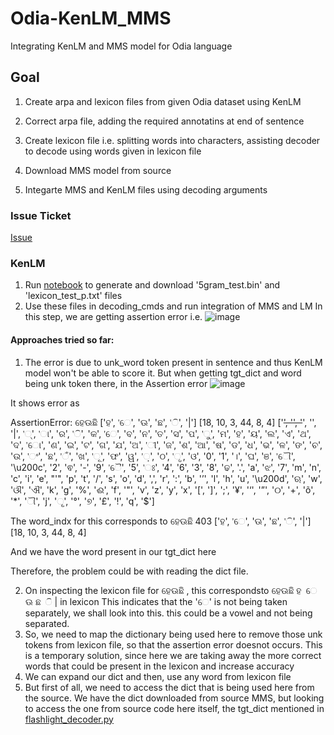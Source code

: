 # Odia-KenLM_MMS
Integrating KenLM and MMS model for Odia language

## Goal
1. Create arpa and lexicon files from given Odia dataset using KenLM
2. Correct arpa file, adding the required annotatins at end of sentence
3. Create lexicon file i.e. splitting words into characters, assisting decoder to decode using words given in lexicon file

4. Download MMS model from source
5. Integarte MMS and KenLM files using decoding arguments

### Issue Ticket
[Issue](https://github.com/Samagra-Development/ai-tools/issues/211)

### KenLM
1. Run [notebook](https://github.com/Jiya126/Odia-KenLM_MMS/blob/Jiya126-patch-1/Copy_of_KenLM_.ipynb) to generate and download '5gram_test.bin' and 'lexicon_test_p.txt' files
2. Use these files in decoding_cmds and run integration of MMS and LM
In this step, we are getting assertion error i.e.
![image](https://github.com/Jiya126/Odia-KenLM_MMS/assets/90051748/04d5098a-db14-444f-a5e2-9dfc8f76c638)
#### Approaches tried so far:
1. The error is due to unk_word token present in sentence and thus KenLM model won't be able to score it.
But when getting tgt_dict and word being unk token there, in the Assertion error
![image](https://github.com/Jiya126/Odia-KenLM_MMS/assets/90051748/612d8488-355d-46f0-806f-c90c24146799)


It shows error as 

AssertionError: ହେଊଛି ['ହ', 'େ', 'ଊ', 'ଛ', 'ି', '|'] [18, 10, 3, 44, 8, 4] ['<s>', '<pad>', '</s>', '<unk>', '|', '୍', 'ା', 'ର', 'ି', 'କ', 'େ', 'ବ', 'ନ', 'ତ', 'ସ', 'ପ', 'ୁ', 'ମ', 'ହ', 'ୟ', 'ଲ', 'ଏ', 'ଥ', 'ଦ', 'ୋ', 'ଣ', 'ଇ', 'ଟ', 'ଗ', 'ଯ', 'ଅ', 'ୀ', 'ଜ', 'ଶ', 'ଆ', 'ଷ', 'ଡ', 'ଧ', 'ଭ', 'ଳ', 'ଙ', 'ଚ', 'ଉ', 'ଂ', 'ଛ', 'ଁ', 'ଖ', 'ୂ', 'ଫ', 'ୱ', '଼', 'ଠ', 'ୃ', 'ଓ', '0', '1', '।', 'ଘ', 'ଞ', 'ୌ', '\u200c', '2', 'ଵ', '-', '9', 'ୈ', '5', 'ଃ', '4', '6', '3', '8', 'ଢ', '.', 'a', 'ଝ', '7', 'm', 'n', 'c', 'i', 'e', "'", 'p', 't', '/', 's', 'o', 'd', ',', 'r', ':', 'b', '’', 'l', 'h', 'u', '\u200d', 'ଋ', 'w', 'ଔ', 'ଐ', 'k', 'g', '%', 'ଈ', 'f', '"', 'v', 'z', 'y', 'x', '[', ']', ';', '¥', '‘', '”', '୦', '+', 'õ', '*', 'ୗ', 'j', 'ୄ', '°', '୭', '£', '!', 'q', '$']

The word_indx for this corresponds to  ହେଊଛି 403 ['ହ', 'େ', 'ଊ', 'ଛ', 'ି', '|'] [18, 10, 3, 44, 8, 4]

And we have the word present in our tgt_dict here 

Therefore, the problem could be with reading the dict file.

2. On inspecting the lexicon file for ହେଊଛି , this correspondsto ହେଊଛି	ହ େ ଊ ଛ ି | in lexicon
This indicates that the 'େ' is not being taken separately, we shall look into this. this could be a vowel and not being separated.
2. So, we need to map the dictionary being used here to remove those unk tokens from lexicon file, so that the assertion error doesnot occurs. This is a temporary solution, since here we are taking away the more correct words that could be present in the lexicon and increase accuracy
3. We can expand our dict and then, use any word from lexicon file
4. But first of all, we need to access the dict that is being used here from the source.
We have the dict downloaded from source MMS, but looking to access the one from source code here itself, the tgt_dict mentioned in [flashlight_decoder.py](https://github.com/facebookresearch/fairseq/blob/main/examples/speech_recognition/new/decoders/flashlight_decoder.py)
